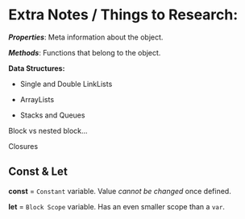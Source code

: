 # Extra Notes / Things to Research:

***Properties***: Meta information about the object.

***Methods***: Functions that belong to the object.

**Data Structures:**

- Single and Double LinkLists

- ArrayLists

- Stacks and Queues 

Block vs nested block...

Closures

## Const & Let

**const** = `Constant` variable. Value *cannot be changed* once defined.

**let** = `Block Scope` variable. Has an even smaller scope than a `var`.
